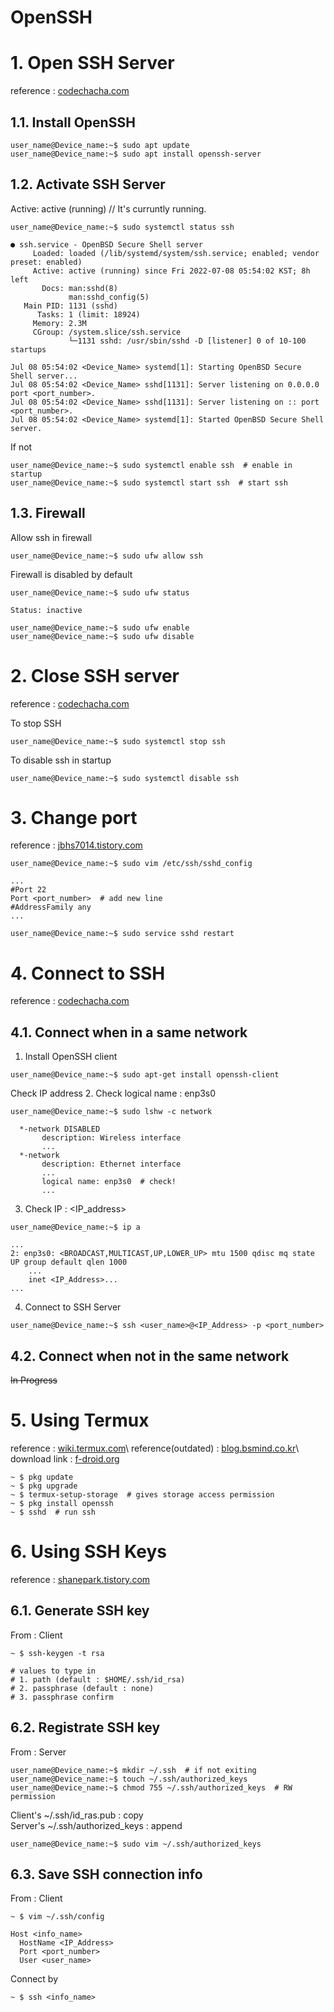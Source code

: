 OpenSSH
===

# 1. Open SSH Server
reference : [codechacha.com](https://codechacha.com/ko/ubuntu-install-openssh/, "https://codechacha.com/ko/ubuntu-install-openssh/")

## 1.1. Install OpenSSH
```console
user_name@Device_name:~$ sudo apt update
user_name@Device_name:~$ sudo apt install openssh-server
```

## 1.2. Activate SSH Server
Active: active (running)  // It's curruntly running.
```console
user_name@Device_name:~$ sudo systemctl status ssh

● ssh.service - OpenBSD Secure Shell server
     Loaded: loaded (/lib/systemd/system/ssh.service; enabled; vendor preset: enabled)
     Active: active (running) since Fri 2022-07-08 05:54:02 KST; 8h left
       Docs: man:sshd(8)
             man:sshd_config(5)
   Main PID: 1131 (sshd)
      Tasks: 1 (limit: 18924)
     Memory: 2.3M
     CGroup: /system.slice/ssh.service
             └─1131 sshd: /usr/sbin/sshd -D [listener] 0 of 10-100 startups

Jul 08 05:54:02 <Device_Name> systemd[1]: Starting OpenBSD Secure Shell server...
Jul 08 05:54:02 <Device_Name> sshd[1131]: Server listening on 0.0.0.0 port <port_number>.
Jul 08 05:54:02 <Device_Name> sshd[1131]: Server listening on :: port <port_number>.
Jul 08 05:54:02 <Device_Name> systemd[1]: Started OpenBSD Secure Shell server.
```

If not
```console
user_name@Device_name:~$ sudo systemctl enable ssh  # enable in startup
user_name@Device_name:~$ sudo systemctl start ssh  # start ssh
```

## 1.3. Firewall
Allow ssh in firewall
```console
user_name@Device_name:~$ sudo ufw allow ssh
```

Firewall is disabled by default
```console
user_name@Device_name:~$ sudo ufw status

Status: inactive

user_name@Device_name:~$ sudo ufw enable
user_name@Device_name:~$ sudo ufw disable
```

# 2. Close SSH server
reference : [codechacha.com](https://codechacha.com/ko/ubuntu-install-openssh/, "https://codechacha.com/ko/ubuntu-install-openssh/")

To stop SSH
```console
user_name@Device_name:~$ sudo systemctl stop ssh
```

To disable ssh in startup
```console
user_name@Device_name:~$ sudo systemctl disable ssh
```

# 3. Change port
reference : [jbhs7014.tistory.com](https://jbhs7014.tistory.com/141, "https://jbhs7014.tistory.com/141")

```console
user_name@Device_name:~$ sudo vim /etc/ssh/sshd_config

...
#Port 22
Port <port_number>  # add new line
#AddressFamily any
...

user_name@Device_name:~$ sudo service sshd restart
```

# 4. Connect to SSH
reference : [codechacha.com](https://codechacha.com/ko/ubuntu-install-openssh/, "https://codechacha.com/ko/ubuntu-install-openssh/")

## 4.1. Connect when in a same network
1. Install OpenSSH client
```console
user_name@Device_name:~$ sudo apt-get install openssh-client
```

Check IP address
2. Check logical name : enp3s0
```console
user_name@Device_name:~$ sudo lshw -c network

  *-network DISABLED        
       description: Wireless interface
       ...
  *-network
       description: Ethernet interface
       ...
       logical name: enp3s0  # check!
       ...
```

3. Check IP : <IP_address>
```console
user_name@Device_name:~$ ip a

...
2: enp3s0: <BROADCAST,MULTICAST,UP,LOWER_UP> mtu 1500 qdisc mq state UP group default qlen 1000
    ...
    inet <IP_Address>...
...
```

4. Connect to SSH Server
```console
user_name@Device_name:~$ ssh <user_name>@<IP_Address> -p <port_number>
```

## 4.2. Connect when not in the same network
~~In Progress~~

# 5. Using Termux
reference : [wiki.termux.com](https://wiki.termux.com/wiki/Main_Page, "https://wiki.termux.com/wiki/Main_Page")\
reference(outdated) : [blog.bsmind.co.kr](https://blog.bsmind.co.kr/2180, "https://blog.bsmind.co.kr/2180")\
download link : [f-droid.org](https://f-droid.org/en/packages/com.termux/, "https://f-droid.org/en/packages/com.termux/")

```console
~ $ pkg update
~ $ pkg upgrade
~ $ termux-setup-storage  # gives storage access permission
~ $ pkg install openssh
~ $ sshd  # run ssh
```

# 6. Using SSH Keys
reference : [shanepark.tistory.com](https://shanepark.tistory.com/195, "https://shanepark.tistory.com/195")

## 6.1. Generate SSH key
From : Client
```console
~ $ ssh-keygen -t rsa

# values to type in
# 1. path (default : $HOME/.ssh/id_rsa)
# 2. passphrase (default : none)
# 3. passphrase confirm
```

## 6.2. Registrate SSH key
From : Server
```conolse
user_name@Device_name:~$ mkdir ~/.ssh  # if not exiting
user_name@Device_name:~$ touch ~/.ssh/authorized_keys
user_name@Device_name:~$ chmod 755 ~/.ssh/authorized_keys  # RW permission
```

Client's ~/.ssh/id_ras.pub : copy\
Server's ~/.ssh/authorized_keys : append
```console
user_name@Device_name:~$ sudo vim ~/.ssh/authorized_keys
```

## 6.3. Save SSH connection info
From : Client
```console
~ $ vim ~/.ssh/config

Host <info_name>
  HostName <IP_Address>
  Port <port_number>
  User <user_name>
```

Connect by
```console
~ $ ssh <info_name>
```